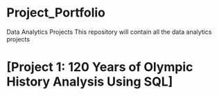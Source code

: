 # Project_Portfolio
Data Analytics Projects
This repository will contain all the data analytics projects
# [Project 1: 120 Years of Olympic History Analysis Using SQL]
